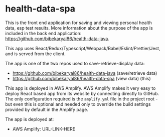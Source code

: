 # health-data-spa

This is the front end application for saving and viewing personal health data, esp test results. More information about
the purpose of the app is included in the back end application: https://github.com/bibekaryal86/health-data-java.

This app uses React/Redux/Typescript/Webpack/Babel/Eslint/Prettier/Jest, and is served from the client.

The app is one of the two repos used to save-retrieve-display data:

* https://github.com/bibekaryal86/health-data-java (save/retrieve data)
* https://github.com/bibekaryal86/health-data-spa (view data) (this)

This app is deployed in AWS Amplify. AWS Amplify makes it very easy to deploy React based app from its website by
connecting directly to GitHub. The only configuration required is the `amplify.yml` file in the project root - but even
this is optional and needed only to override the build settings provided by default in the Amplify page.

The app is deployed at:
* AWS Amplify: URL-LINK-HERE
